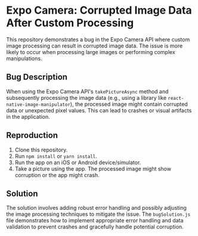 # Expo Camera: Corrupted Image Data After Custom Processing

This repository demonstrates a bug in the Expo Camera API where custom image processing can result in corrupted image data. The issue is more likely to occur when processing large images or performing complex manipulations.

## Bug Description

When using the Expo Camera API's `takePictureAsync` method and subsequently processing the image data (e.g., using a library like `react-native-image-manipulator`), the processed image might contain corrupted data or unexpected pixel values. This can lead to crashes or visual artifacts in the application.

## Reproduction

1. Clone this repository.
2. Run `npm install` or `yarn install`.
3. Run the app on an iOS or Android device/simulator.
4. Take a picture using the app. The processed image might show corruption or the app might crash.

## Solution

The solution involves adding robust error handling and possibly adjusting the image processing techniques to mitigate the issue.  The `bugSolution.js` file demonstrates how to implement appropriate error handling and data validation to prevent crashes and gracefully handle potential corruption.